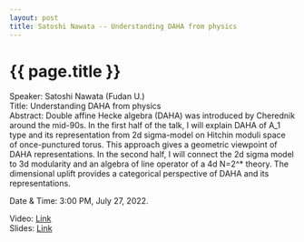 ```yaml
---
layout: post
title: Satoshi Nawata -- Understanding DAHA from physics
---
```


{{ page.title }}
================

Speaker: Satoshi Nawata (Fudan U.)  
Title: Understanding DAHA from physics  
Abstract: Double affine Hecke algebra (DAHA) was introduced by Cherednik around the mid-90s. In the first half of the talk, I will explain DAHA of A_1 type and its representation from  2d sigma-model on Hitchin moduli space of once-punctured torus. This approach gives a geometric viewpoint of DAHA representations. In the second half, I will connect the 2d sigma model to 3d modularity and an algebra of line operator of a 4d N=2^* theory. The dimensional uplift provides a categorical perspective of DAHA and its representations.  

Date & Time: 3:00 PM, July 27, 2022.

Video: [Link](https://www.bilibili.com/video/BV1ut4y1L7Uw?share_source=copy_web&vd_source=24b177539d23769c10e3e2d6f6e5e60d)  
Slides: [Link](http://jointhepth.github.io/files/2022-7-27-Satoshi-Nawata.pdf)
